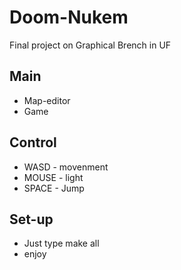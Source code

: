 # Doom-Nukem
Final project on Graphical Brench in UF

## Main
* Map-editor
* Game

## Control
* WASD  - movenment 
* MOUSE - light
* SPACE - Jump

## Set-up 
* Just type make all
* enjoy
